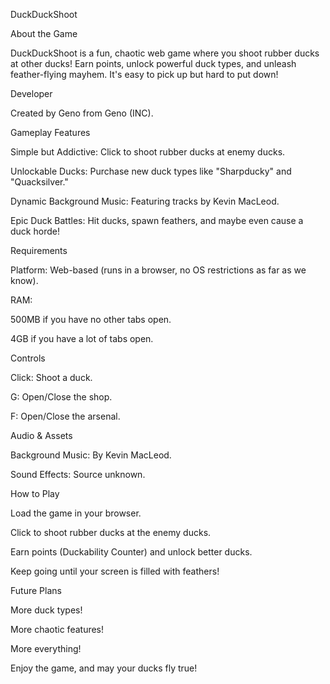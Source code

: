 DuckDuckShoot

About the Game

DuckDuckShoot is a fun, chaotic web game where you shoot rubber ducks at other ducks! Earn points, unlock powerful duck types, and unleash feather-flying mayhem. It's easy to pick up but hard to put down!

Developer

Created by Geno from Geno (INC).

Gameplay Features

Simple but Addictive: Click to shoot rubber ducks at enemy ducks.

Unlockable Ducks: Purchase new duck types like "Sharpducky" and "Quacksilver."

Dynamic Background Music: Featuring tracks by Kevin MacLeod.

Epic Duck Battles: Hit ducks, spawn feathers, and maybe even cause a duck horde!

Requirements

Platform: Web-based (runs in a browser, no OS restrictions as far as we know).

RAM:

500MB if you have no other tabs open.

4GB if you have a lot of tabs open.

Controls

Click: Shoot a duck.

G: Open/Close the shop.

F: Open/Close the arsenal.

Audio & Assets

Background Music: By Kevin MacLeod.

Sound Effects: Source unknown.

How to Play

Load the game in your browser.

Click to shoot rubber ducks at the enemy ducks.

Earn points (Duckability Counter) and unlock better ducks.

Keep going until your screen is filled with feathers!

Future Plans

More duck types!

More chaotic features!

More everything!

Enjoy the game, and may your ducks fly true!

